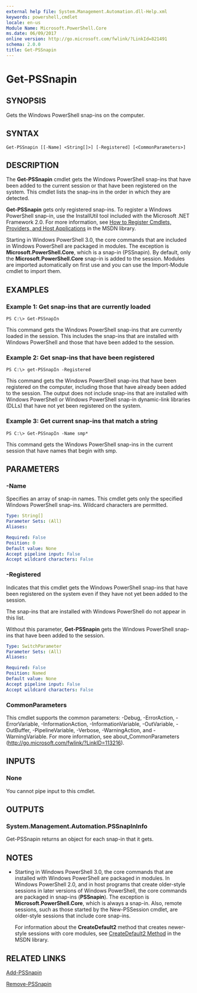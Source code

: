```yaml
---
external help file: System.Management.Automation.dll-Help.xml
keywords: powershell,cmdlet
locale: en-us
Module Name: Microsoft.PowerShell.Core
ms.date: 06/09/2017
online version: http://go.microsoft.com/fwlink/?LinkId=821491
schema: 2.0.0
title: Get-PSSnapin
---
```


# Get-PSSnapin

## SYNOPSIS
Gets the Windows PowerShell snap-ins on the computer.

## SYNTAX

```
Get-PSSnapin [[-Name] <String[]>] [-Registered] [<CommonParameters>]
```

## DESCRIPTION
The **Get-PSSnapin** cmdlet gets the Windows PowerShell snap-ins that have been added to the current session or that have been registered on the system.
This cmdlet lists the snap-ins in the order in which they are detected.

**Get-PSSnapin** gets only registered snap-ins.
To register a Windows PowerShell snap-in, use the InstallUtil tool included with the Microsoft .NET Framework 2.0.
For more information, see [How to Register Cmdlets, Providers, and Host Applications](https://go.microsoft.com/fwlink/?LinkID=143619) in the MSDN library.

Starting in Windows PowerShell 3.0, the core commands that are included in Windows PowerShell are packaged in modules.
The exception is **Microsoft.PowerShell.Core**, which is a snap-in (PSSnapin).
By default, only the **Microsoft.PowerShell.Core** snap-in is added to the session.
Modules are imported automatically on first use and you can use the Import-Module cmdlet to import them.

## EXAMPLES

### Example 1: Get snap-ins that are currently loaded
```
PS C:\> Get-PSSnapIn
```

This command gets the Windows PowerShell snap-ins that are currently loaded in the session.
This includes the snap-ins that are installed with Windows PowerShell and those that have been added to the session.

### Example 2: Get snap-ins that have been registered
```
PS C:\> get-PSSnapIn -Registered
```

This command gets the Windows PowerShell snap-ins that have been registered on the computer, including those that have already been added to the session.
The output does not include snap-ins that are installed with Windows PowerShell or Windows PowerShell snap-in dynamic-link libraries (DLLs) that have not yet been registered on the system.

### Example 3: Get current snap-ins that match a string
```
PS C:\> Get-PSSnapIn -Name smp*
```

This command gets the Windows PowerShell snap-ins in the current session that have names that begin with smp.

## PARAMETERS

### -Name
Specifies an array of snap-in names.
This cmdlet gets only the specified Windows PowerShell snap-ins.
Wildcard characters are permitted.

```yaml
Type: String[]
Parameter Sets: (All)
Aliases:

Required: False
Position: 0
Default value: None
Accept pipeline input: False
Accept wildcard characters: False
```

### -Registered
Indicates that this cmdlet gets the Windows PowerShell snap-ins that have been registered on the system even if they have not yet been added to the session.

The snap-ins that are installed with Windows PowerShell do not appear in this list.

Without this parameter, **Get-PSSnapin** gets the Windows PowerShell snap-ins that have been added to the session.

```yaml
Type: SwitchParameter
Parameter Sets: (All)
Aliases:

Required: False
Position: Named
Default value: None
Accept pipeline input: False
Accept wildcard characters: False
```

### CommonParameters
This cmdlet supports the common parameters: -Debug, -ErrorAction, -ErrorVariable, -InformationAction, -InformationVariable, -OutVariable, -OutBuffer, -PipelineVariable, -Verbose, -WarningAction, and -WarningVariable. For more information, see about_CommonParameters (http://go.microsoft.com/fwlink/?LinkID=113216).

## INPUTS

### None
You cannot pipe input to this cmdlet.

## OUTPUTS

### System.Management.Automation.PSSnapInInfo
Get-PSSnapin returns an object for each snap-in that it gets.

## NOTES
* Starting in Windows PowerShell 3.0, the core commands that are installed with Windows PowerShell are packaged in modules. In Windows PowerShell 2.0, and in host programs that create older-style sessions in later versions of Windows PowerShell, the core commands are packaged in snap-ins (**PSSnapin**). The exception is **Microsoft.PowerShell.Core**, which is always a snap-in. Also, remote sessions, such as those started by the New-PSSession cmdlet, are older-style sessions that include core snap-ins.

  For information about the **CreateDefault2** method that creates newer-style sessions with core modules, see [CreateDefault2 Method](https://msdn.microsoft.com/library/system.management.automation.runspaces.initialsessionstate.createdefault2) in the MSDN library.

## RELATED LINKS

[Add-PSSnapin](Add-PSSnapin.md)

[Remove-PSSnapin](Remove-PSSnapin.md)
